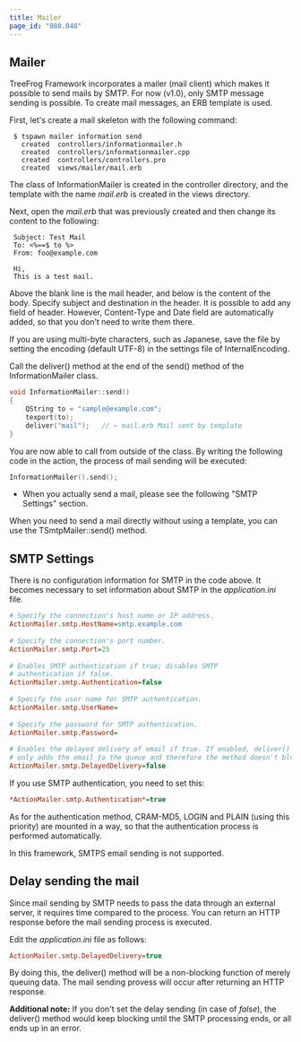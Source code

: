 ```yaml
---
title: Mailer
page_id: "080.040"
---
```


## Mailer

TreeFrog Framework incorporates a mailer (mail client) which makes it possible to send mails by SMTP. For now (v1.0), only SMTP message sending is possible. To create mail messages, an ERB template is used.

First, let's create a mail skeleton with the following command:

```
 $ tspawn mailer information send
   created  controllers/informationmailer.h
   created  controllers/informationmailer.cpp
   created  controllers/controllers.pro
   created  views/mailer/mail.erb
```
 
The class of InformationMailer is created in the controller directory, and the template with the name *mail.erb* is created in the views directory.

Next, open the *mail.erb* that was previously created and then change its content to the following:

```
 Subject: Test Mail
 To: <%==$ to %>
 From: foo@example.com
   
 Hi,
 This is a test mail.
```

Above the blank line is the mail header, and below is the content of the body. Specify subject and destination in the header. It is possible to add any field of header. However, Content-Type and Date field are automatically added, so that you don’t need to write them there.

If you are using multi-byte characters, such as Japanese, save the file by setting the encoding (default UTF-8) in the settings file of InternalEncoding.

Call the deliver() method at the end of the send() method of the InformationMailer class.

```c++
void InformationMailer::send()
{
    QString to = "sample@example.com";
    texport(to);
    deliver("mail");   // ← mail.erb Mail sent by template
}
``` 
 
You are now able to call from outside of the class. By writing the following code in the action, the process of mail sending will be executed:

```c++
InformationMailer().send();
```

- When you actually send a mail, please see the following "SMTP Settings" section.

When you need to send a mail directly without using a template, you can use the TSmtpMailer::send() method.
 
## SMTP Settings

There is no configuration information for SMTP in the code above. It becomes necessary to set information about SMTP in the *application.ini* file. 

```ini
# Specify the connection's host name or IP address. 
ActionMailer.smtp.HostName=smtp.example.com
 
# Specify the connection's port number.
ActionMailer.smtp.Port=25
  
# Enables SMTP authentication if true; disables SMTP
# authentication if false.
ActionMailer.smtp.Authentication=false
  
# Specify the user name for SMTP authentication.
ActionMailer.smtp.UserName=
  
# Specify the password for SMTP authentication.
ActionMailer.smtp.Password=
  
# Enables the delayed delivery of email if true. If enabled, deliver() method
# only adds the email to the queue and therefore the method doesn't block.
ActionMailer.smtp.DelayedDelivery=false
```
 
If you use SMTP authentication, you need to set this:

```ini
*ActionMailer.smtp.Authentication*=true
```

As for the authentication method, CRAM-MD5, LOGIN and PLAIN (using this priority) are mounted in a way, so that the authentication process is performed automatically.

In this framework, SMTPS email sending is not supported.
 
## Delay sending the mail

Since mail sending by SMTP needs to pass the data through an external server, it requires time compared to the process. You can return an HTTP response before the mail sending process is executed. 

Edit the *application.ini* file as follows:

```ini
ActionMailer.smtp.DelayedDelivery=true
```

By doing this, the deliver() method will be a non-blocking function of merely queuing data. The mail sending provess will occur after returning an HTTP response.

**Additional note:**
If you don't set the delay sending (in case of *false*), the deliver() method would keep blocking until the SMTP processing ends, or all ends up in an error.